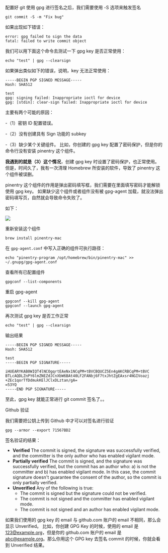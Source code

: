 
配置好 git 使用 gpg 进行签名之后，我们需要使用 -S 选项来触发签名

```
git commit -S -m "Fix bug"
```

如果出现如下错误：

```
error: gpg failed to sign the data
fatal: failed to write commit object
```

我们可以用下面这个命令去测试一下 gpg key 是否正常使用：
```
echo "test" | gpg --clearsign
```

如果弹出类似如下的错误，说明，key 无法正常使用：

```
-----BEGIN PGP SIGNED MESSAGE-----
Hash: SHA512

test
gpg: signing failed: Inappropriate ioctl for device
gpg: [stdin]: clear-sign failed: Inappropriate ioctl for device
```

主要有两个可能的原因：

-（1）密钥 ID 配置错误。

-（2）没有创建具有 Sign 功能的 subkey

-（3）缺少某个关键组件。 比如，你创建的 gpg key 配置了密码保护，但是你的命令行没有安装 pinentry 这个组件。

**我遇到的就是（3）这个情况**，创建 gpg key 时设置了密码保护，也正常使用。
但是，时间久了，我有一次清理 Homebrew 所安装的软件，导致了 pinentry 这个组件被误删。

pinentry 这个组件的作用是弹出密码填写框，我们需要在里面填写密码才能解锁使用 gpg key。
如果缺少这个组件或者组件没有被 gpg-agent 加载，就没法弹出密码填写页，自然就会导致命令失败了。

如下：

![](https://us-article-images.oss-cn-shanghai.aliyuncs.com/screenshots/pinentry_mac.jpg)


重新安装这个组件

```
brew install pinentry-mac
```

在 `gpg-agent.conf` 中写入正确的组件可执行路径：

```
echo "pinentry-program /opt/homebrew/bin/pinentry-mac" >> ~/.gnupg/gpg-agent.conf

```

查看所有已配置组件

```
gpgconf --list-components
```

重启 gpg-agent

```
gpgconf --kill gpg-agent
gpgconf --launch gpg-agent
```

再次测试 gpg key 是否工作正常
```
echo "test" | gpg --clearsign
```

输出结果
```
-----BEGIN PGP SIGNED MESSAGE-----
Hash: SHA512

test
-----BEGIN PGP SIGNATURE-----

iHUEARYKAB0WIQT4lNCOgqrtEAeNx1NCqPM+tBVCBQUCZ5En4gAKCRBCqPM+tBVC
BTLcAQDLZnPY6lmZNEZdJCnXbW6BAt40LF2FANbj6F7txJhtZgEAxsr4NGIVoazj
+ZEc1qorTfDdmukKElJClxDLztan/gA=
=53YQ
-----END PGP SIGNATURE-----
```


至此，gpg key 就能正常进行 git commit 签名了。。


Github 验证

我们需要把公钥上传到 Github 中才可以对签名进行验证

```
gpg --armor --export 71567BD2
```

签名验证的结果：

- **Verified**    The commit is signed, the signature was successfully verified, and the committer is the only author who has enabled vigilant mode.
- **Partially verified**  The commit is signed, and the signature was successfully verified, but the commit has an author who: a) is not the committer and b) has enabled vigilant mode. In this case, the commit signature doesn't guarantee the consent of the author, so the commit is only partially verified.
- **Unverified**  Any of the following is true:
    - The commit is signed but the signature could not be verified.
    - The commit is not signed and the committer has enabled vigilant mode.
    - The commit is not signed and an author has enabled vigilant mode.

如果我们使用的 gpg key 的 email 与 github.com 账户的 email 不相同，那么会显示 Unverified。
比如，你创建 GPG Key 的时候，使用的 email 是 123@example.org，但是你的 github.com 账户的 email 是 abc@example.org。那么你用这个 GPG key 去签名 commit 的时候，你就会看到 Unverified 结果。












